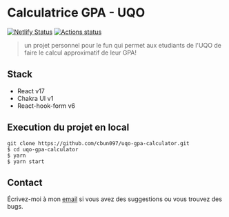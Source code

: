 # Calculatrice GPA - UQO

[![Netlify Status](https://api.netlify.com/api/v1/badges/ec8f258e-fa1d-4b24-8d2f-b4d89f361227/deploy-status)](https://app.netlify.com/sites/cbun097-uqo-gpa-cal/deploys) [![Actions status](https://github.com/cbun097/uqo-gpa-calculator/workflows/Build%20frontend/badge.svg)](https://github.com/cbun097/uqo-gpa-calculator/actions)

> un projet personnel pour le fun qui permet aux etudiants de l'UQO de faire le calcul approximatif de leur GPA!

## Stack

- React v17
- Chakra UI v1
- React-hook-form v6

## Execution du projet en local

```text
git clone https://github.com/cbun097/uqo-gpa-calculator.git
$ cd uqo-gpa-calculator
$ yarn
$ yarn start
```

>

## Contact

Écrivez-moi à mon [email](mailto:cbun.dev@gmail.com) si vous avez des suggestions ou vous trouvez des bugs.
